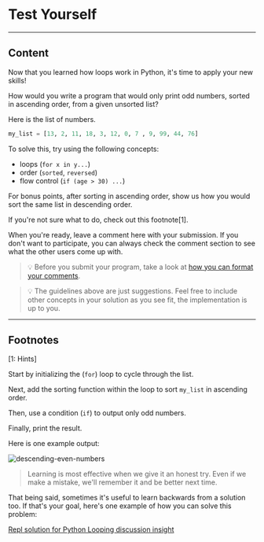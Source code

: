 ﻿---
author: Stefan-Stojanovic

tags:
  - coding

type: normal

category: coding

---

# Test Yourself

---

## Content

Now that you learned how loops work in Python, it's time to apply your new skills!

How would you write a program that would only print odd numbers, sorted in ascending order, from a given unsorted list?

Here is the list of numbers.
```py
my_list = [13, 2, 11, 18, 3, 12, 0, 7 , 9, 99, 44, 76]
```

To solve this, try using the following concepts:
- loops (`for x in y...`)
- order (`sorted`, `reversed`)
- flow control (`if (age > 30) ...`)

For bonus points, after sorting in ascending order, show us how you would sort the same list in descending order.

If you're not sure what to do, check out this footnote[1].

When you're ready, leave a comment here with your submission. If you don't want to participate, you can always check the comment section to see what the other users come up with.

> 💡 Before you submit your program, take a look at [how you can format your comments](https://www.enki.com/glossary/general/markdown-formatting).

> 💡 The guidelines above are just suggestions. Feel free to include other concepts in your solution as you see fit, the implementation is up to you.

---

## Footnotes

[1: Hints]

Start by initializing the (`for`) loop to cycle through the list.

Next, add the sorting function within the loop to sort `my_list` in ascending order.

Then, use a condition (`if`) to output only odd numbers.

Finally, print the result.

Here is one example output:

![descending-even-numbers](https://img.enkipro.com/6f94c0c08a02c3ef9f0179adb4c53ca3.png)

> Learning is most effective when we give it an honest try. Even if we make a mistake, we'll remember it and be better next time.

That being said, sometimes it's useful to learn backwards from a solution too. If that's your goal, here's one example of how you can solve this problem:

[Repl solution for Python Looping discussion insight](https://repl.it/@enkicontent/Python-Looping-Discussion-Insight-Solution#main.py)
